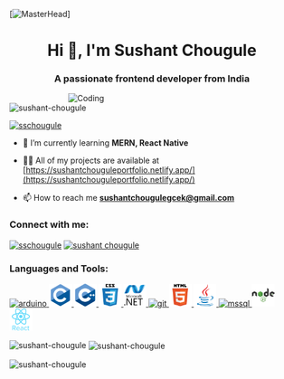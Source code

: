 [![MasterHead](https://www.google.com/search?q=developer+heading+gif&tbm=isch&ved=2ahUKEwjj6oLSgI2DAxV_TWwGHeJUASAQ2-cCegQIABAA&oq=developer+heading+gif&gs_lcp=CgNpbWcQAzoECCMQJ1CHDViHDWDfD2gAcAB4AIABhgGIAYkCkgEDMC4ymAEAoAEBqgELZ3dzLXdpei1pbWfAAQE&sclient=img&ei=4PJ5ZeP6GP-aseMP4qmFgAI&bih=742&biw=1519&hl=en#imgrc=hMtS0xCgm_1cRM)]
<h1 align="center">Hi 👋, I'm Sushant Chougule</h1>
<h3 align="center">A passionate frontend developer from India</h3>
<img align="right" alt="Coding" width="400" src="https://cdn.dribbble.com/users/1162077/screenshots/3848914/programmer.gif" />

<p align="left"> <img src="https://komarev.com/ghpvc/?username=sushant-chougule&label=Profile%20views&color=0e75b6&style=flat" alt="sushant-chougule" /> </p>

<p align="left"> <a href="https://twitter.com/sschougule" target="blank"><img src="https://img.shields.io/twitter/follow/sschougule?logo=twitter&style=for-the-badge" alt="sschougule" /></a> </p>

- 🌱 I’m currently learning **MERN, React Native**

- 👨‍💻 All of my projects are available at [https://sushantchouguleportfolio.netlify.app/](https://sushantchouguleportfolio.netlify.app/)

- 📫 How to reach me **sushantchougulegcek@gmail.com**

<h3 align="left">Connect with me:</h3>
<p align="left">
<a href="https://twitter.com/sschougule" target="blank"><img align="center" src="https://raw.githubusercontent.com/rahuldkjain/github-profile-readme-generator/master/src/images/icons/Social/twitter.svg" alt="sschougule" height="30" width="40" /></a>
<a href="https://linkedin.com/in/sushant chougule" target="blank"><img align="center" src="https://raw.githubusercontent.com/rahuldkjain/github-profile-readme-generator/master/src/images/icons/Social/linked-in-alt.svg" alt="sushant chougule" height="30" width="40" /></a>
</p>

<h3 align="left">Languages and Tools:</h3>
<p align="left"> <a href="https://www.arduino.cc/" target="_blank" rel="noreferrer"> <img src="https://cdn.worldvectorlogo.com/logos/arduino-1.svg" alt="arduino" width="40" height="40"/> </a> <a href="https://www.cprogramming.com/" target="_blank" rel="noreferrer"> <img src="https://raw.githubusercontent.com/devicons/devicon/master/icons/c/c-original.svg" alt="c" width="40" height="40"/> </a> <a href="https://www.w3schools.com/cpp/" target="_blank" rel="noreferrer"> <img src="https://raw.githubusercontent.com/devicons/devicon/master/icons/cplusplus/cplusplus-original.svg" alt="cplusplus" width="40" height="40"/> </a> <a href="https://www.w3schools.com/css/" target="_blank" rel="noreferrer"> <img src="https://raw.githubusercontent.com/devicons/devicon/master/icons/css3/css3-original-wordmark.svg" alt="css3" width="40" height="40"/> </a> <a href="https://dotnet.microsoft.com/" target="_blank" rel="noreferrer"> <img src="https://raw.githubusercontent.com/devicons/devicon/master/icons/dot-net/dot-net-original-wordmark.svg" alt="dotnet" width="40" height="40"/> </a> <a href="https://git-scm.com/" target="_blank" rel="noreferrer"> <img src="https://www.vectorlogo.zone/logos/git-scm/git-scm-icon.svg" alt="git" width="40" height="40"/> </a> <a href="https://www.w3.org/html/" target="_blank" rel="noreferrer"> <img src="https://raw.githubusercontent.com/devicons/devicon/master/icons/html5/html5-original-wordmark.svg" alt="html5" width="40" height="40"/> </a> <a href="https://www.java.com" target="_blank" rel="noreferrer"> <img src="https://raw.githubusercontent.com/devicons/devicon/master/icons/java/java-original.svg" alt="java" width="40" height="40"/> </a> <a href="https://www.microsoft.com/en-us/sql-server" target="_blank" rel="noreferrer"> <img src="https://www.svgrepo.com/show/303229/microsoft-sql-server-logo.svg" alt="mssql" width="40" height="40"/> </a> <a href="https://nodejs.org" target="_blank" rel="noreferrer"> <img src="https://raw.githubusercontent.com/devicons/devicon/master/icons/nodejs/nodejs-original-wordmark.svg" alt="nodejs" width="40" height="40"/> </a> <a href="https://reactjs.org/" target="_blank" rel="noreferrer"> <img src="https://raw.githubusercontent.com/devicons/devicon/master/icons/react/react-original-wordmark.svg" alt="react" width="40" height="40"/> </a> </p>

<p><img align="left" src="https://github-readme-stats.vercel.app/api/top-langs?username=sushant-chougule&show_icons=true&locale=en&layout=compact" alt="sushant-chougule" /></p>

<p>&nbsp;<img align="center" src="https://github-readme-stats.vercel.app/api?username=sushant-chougule&show_icons=true&locale=en" alt="sushant-chougule" /></p>

<p><img align="center" src="https://github-readme-streak-stats.herokuapp.com/?user=sushant-chougule&" alt="sushant-chougule" /></p>


